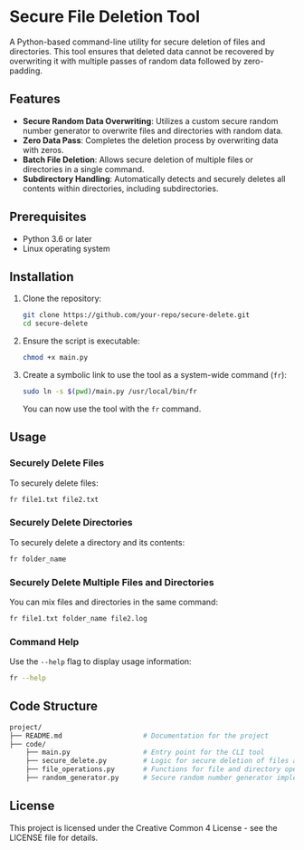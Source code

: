 
# Secure File Deletion Tool

A Python-based command-line utility for secure deletion of files and directories. This tool ensures that deleted data cannot be recovered by overwriting it with multiple passes of random data followed by zero-padding.

## Features

- **Secure Random Data Overwriting**: Utilizes a custom secure random number generator to overwrite files and directories with random data.
- **Zero Data Pass**: Completes the deletion process by overwriting data with zeros.
- **Batch File Deletion**: Allows secure deletion of multiple files or directories in a single command.
- **Subdirectory Handling**: Automatically detects and securely deletes all contents within directories, including subdirectories.

## Prerequisites

- Python 3.6 or later
- Linux operating system

## Installation

1. Clone the repository:

   ```bash
   git clone https://github.com/your-repo/secure-delete.git
   cd secure-delete
   ```

2. Ensure the script is executable:

   ```bash
   chmod +x main.py
   ```

3. Create a symbolic link to use the tool as a system-wide command (`fr`):

   ```bash
   sudo ln -s $(pwd)/main.py /usr/local/bin/fr
   ```

   You can now use the tool with the `fr` command.

## Usage

### Securely Delete Files

To securely delete files:

```bash
fr file1.txt file2.txt
```

### Securely Delete Directories

To securely delete a directory and its contents:

```bash
fr folder_name
```

### Securely Delete Multiple Files and Directories

You can mix files and directories in the same command:

```bash
fr file1.txt folder_name file2.log
```

### Command Help

Use the `--help` flag to display usage information:

```bash
fr --help
```

## Code Structure

```bash
project/
├── README.md                    # Documentation for the project
├── code/                
    ├── main.py                  # Entry point for the CLI tool
    ├── secure_delete.py         # Logic for secure deletion of files and directories
    ├── file_operations.py       # Functions for file and directory operations
    ├── random_generator.py      # Secure random number generator implementation
```


## License

This project is licensed under the Creative Common 4 License - see the LICENSE file for details.
